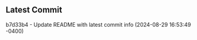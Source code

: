 
## Latest Commit
b7d33b4 - Update README with latest commit info (2024-08-29 16:53:49 -0400) <Yunxi-Zhou>
